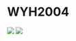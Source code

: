 # WYH2004

[![](https://github-readme-stats.vercel.app/api?username=VIPWYH2004&count_private=true&show_icons=true&locale=cn&include_all_commits=true&theme=dark)](https://github.com/vipwyh2004/vipwyh2004)
[![](https://github-readme-stats.vercel.app/api/top-langs/?username=VIPWYH2004&hide=css,html&layout=compact&langs_count=8&theme=dark)](https://github.com/vipwyh2004/vipwyh2004)
